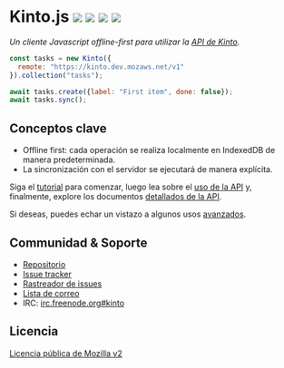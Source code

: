 # Kinto.js [![](https://travis-ci.org/Kinto/kinto.js.svg?branch=master)](https://travis-ci.org/Kinto/kinto.js) [![](https://coveralls.io/repos/Kinto/kinto.js/badge.svg?branch=master)](https://coveralls.io/r/Kinto/kinto.js?branch=master) [![](https://readthedocs.org/projects/kintojs/badge/?version=latest)](http://kintojs.readthedocs.io/) [![](https://doc.esdoc.org/github.com/Kinto/kinto.js/badge.svg)](https://doc.esdoc.org/github.com/Kinto/kinto.js)

*Un cliente Javascript offline-first  para utilizar la [API de Kinto](http://kinto.readthedocs.io/).*

```js
const tasks = new Kinto({
  remote: "https://kinto.dev.mozaws.net/v1"
}).collection("tasks");

await tasks.create({label: "First item", done: false});
await tasks.sync();
```

## Conceptos clave

* Offline first: cada operación se realiza localmente en IndexedDB de manera predeterminada.
* La sincronización con el servidor se ejecutará de manera explícita.

Siga el [tutorial](tutorial.md) para comenzar, luego lea sobre el [uso de la API](api.md) y, finalmente, explore los documentos [detallados de la API](https://doc.esdoc.org/github.com/Kinto/kinto.js/).

Si deseas, puedes echar un vistazo a algunos usos [avanzados](advanced.md).

## Communidad & Soporte

* [Repositorio](https://github.com/Kinto/kinto.js)
* [Issue tracker](https://github.com/Kinto/kinto.js/issues)
* [Rastreador de issues](https://github.com/Kinto/kinto.js/issues)
* [Lista de correo](https://mail.mozilla.org/listinfo/kinto)
* IRC: [irc.freenode.org#kinto](https://kiwiirc.com/client/irc.freenode.net/?#kinto)

## Licencia

[Licencia pública de Mozilla v2](https://www.mozilla.org/MPL/2.0/)